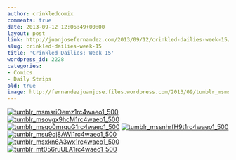 ```yaml
---
author: crinkledcomix
comments: true
date: 2013-09-12 12:06:49+00:00
layout: post
link: http://juanjosefernandez.com/2013/09/12/crinkled-dailies-week-15/
slug: crinkled-dailies-week-15
title: 'Crinkled Dailies: Week 15'
wordpress_id: 2228
categories:
- Comics
- Daily Strips
old: true
image: http://fernandezjuanjose.files.wordpress.com/2013/09/tumblr_msmsrioemz1rc4waeo1_500.gif
---
```

<!--more-->

[![tumblr_msmsriOemz1rc4waeo1_500](http://fernandezjuanjose.files.wordpress.com/2013/09/tumblr_msmsrioemz1rc4waeo1_500.gif)](http://fernandezjuanjose.files.wordpress.com/2013/09/tumblr_msmsrioemz1rc4waeo1_500.gif) [![tumblr_msovgx9hcM1rc4waeo1_500](http://fernandezjuanjose.files.wordpress.com/2013/09/tumblr_msovgx9hcm1rc4waeo1_500.gif)](http://fernandezjuanjose.files.wordpress.com/2013/09/tumblr_msovgx9hcm1rc4waeo1_500.gif) [![tumblr_msqo0mrquG1rc4waeo1_500](http://fernandezjuanjose.files.wordpress.com/2013/09/tumblr_msqo0mrqug1rc4waeo1_500.gif)](http://fernandezjuanjose.files.wordpress.com/2013/09/tumblr_msqo0mrqug1rc4waeo1_500.gif) [![tumblr_mssnhrfH9t1rc4waeo1_500](http://fernandezjuanjose.files.wordpress.com/2013/09/tumblr_mssnhrfh9t1rc4waeo1_500.gif)](http://fernandezjuanjose.files.wordpress.com/2013/09/tumblr_mssnhrfh9t1rc4waeo1_500.gif) [![tumblr_msu9oj8AWi1rc4waeo1_500](http://fernandezjuanjose.files.wordpress.com/2013/09/tumblr_msu9oj8awi1rc4waeo1_500.gif)](http://fernandezjuanjose.files.wordpress.com/2013/09/tumblr_msu9oj8awi1rc4waeo1_500.gif) [![tumblr_msxkn6A3wx1rc4waeo1_500](http://fernandezjuanjose.files.wordpress.com/2013/09/tumblr_msxkn6a3wx1rc4waeo1_500.jpg)](http://fernandezjuanjose.files.wordpress.com/2013/09/tumblr_msxkn6a3wx1rc4waeo1_500.jpg) [![tumblr_mt056ruULA1rc4waeo1_500](http://fernandezjuanjose.files.wordpress.com/2013/09/tumblr_mt056ruula1rc4waeo1_500.gif)](http://fernandezjuanjose.files.wordpress.com/2013/09/tumblr_mt056ruula1rc4waeo1_500.gif)
